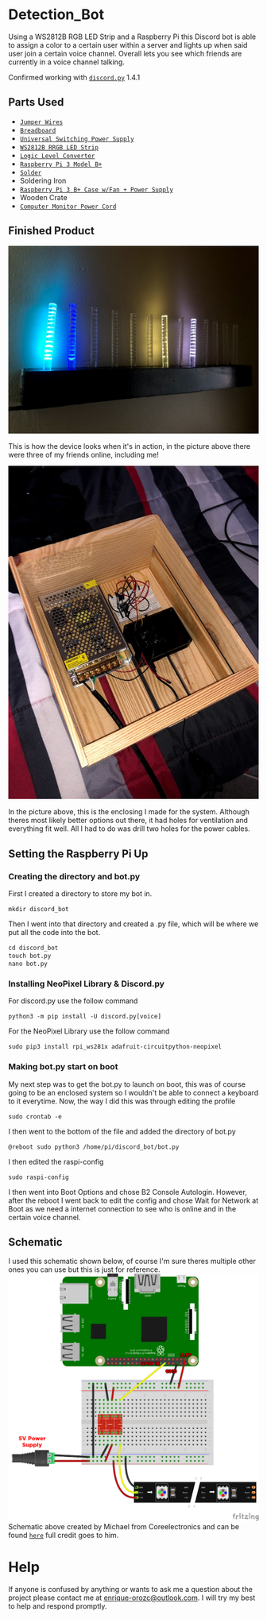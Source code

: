 # Detection_Bot
Using a WS2812B RGB LED Strip and a Raspberry Pi this Discord bot is able to assign a color to a certain user within a server and lights up when said user join a certain voice channel. Overall lets you see which friends are currently in a voice channel talking. 

Confirmed working with [`discord.py`](https://discordpy.readthedocs.io/en/latest/index.html) 1.4.1

## Parts Used
  * [`Jumper Wires`](https://www.amazon.com/gp/product/B01LZF1ZSZ/ref=ppx_yo_dt_b_asin_title_o03_s00?ie=UTF8&psc=1)
  * [`Breadboard`](https://www.amazon.com/gp/product/B01LZF1ZSZ/ref=ppx_yo_dt_b_asin_title_o03_s00?ie=UTF8&psc=1)
  * [`Universal Switching Power Supply`](https://www.amazon.com/gp/product/B074YHN8D1/ref=ppx_yo_dt_b_asin_title_o03_s00?ie=UTF8&psc=1)
  * [`WS2812B RRGB LED Strip`](https://www.amazon.com/gp/product/B01LSF4Q00/ref=ppx_yo_dt_b_asin_title_o03_s00?ie=UTF8&psc=1)
  * [`Logic Level Converter`](https://www.amazon.com/gp/product/B07LG646VS/ref=ppx_yo_dt_b_asin_title_o02_s00?ie=UTF8&psc=1)
  * [`Raspberry Pi 3 Model B+`](https://www.amazon.com/ELEMENT-Element14-Raspberry-Pi-Motherboard/dp/B07P4LSDYV/ref=sr_1_3?crid=1PTI6L0WM4B18&dchild=1&keywords=raspberry+pi+3&qid=1597706886&s=electronics&sprefix=ras%2Celectronics%2C180&sr=1-3)
  * [`Solder`](https://www.amazon.com/gp/product/B084RZF23H/ref=ppx_yo_dt_b_asin_title_o03_s00?ie=UTF8&psc=1)
  *  Soldering Iron
  * [`Raspberry Pi 3 B+ Case w/Fan + Power Supply`](https://www.amazon.com/gp/product/B07GKXZH7X/ref=ppx_yo_dt_b_asin_title_o02_s00?ie=UTF8&psc=1)
  * Wooden Crate
  * [`Computer Monitor Power Cord`](https://www.amazon.com/gp/product/B072BYGKZZ/ref=ppx_od_dt_b_asin_title_s00?ie=UTF8&psc=1)
  
## Finished Product

![Device Working](LED_Strip.jpg)

This is how the device looks when it's in action, in the picture above there were three of my friends online, including me!


![Case](Case.jpg)

In the picture above, this is the enclosing I made for the system. Although theres most likely better options out there, it had holes for ventilation and everything fit well. All I had to do was drill two holes for the power cables. 

## Setting the Raspberry Pi Up

### Creating the directory and bot.py
First I created a directory to store my bot in. 

```
mkdir discord_bot
```

Then I went into that directory and created a .py file, which will be where we put all the code into the bot.

```
cd discord_bot
touch bot.py
nano bot.py
```
### Installing NeoPixel Library & Discord.py
For discord.py use the follow command
```
python3 -m pip install -U discord.py[voice]
```
For the NeoPixel Library use the follow command
```
sudo pip3 install rpi_ws281x adafruit-circuitpython-neopixel
```

### Making bot.py start on boot
My next step was to get the bot.py to launch on boot, this was of course going to be an enclosed system so I wouldn't be able to connect a keyboard to it everytime. Now, the way I did this was through editing the profile

```
sudo crontab -e
```
I then went to the bottom of the file and added the directory of bot.py

```
@reboot sudo python3 /home/pi/discord_bot/bot.py
```
I then edited the raspi-config

```
sudo raspi-config
```
I then went into Boot Options and chose B2 Console Autologin. However, after the reboot I went back to edit the config and chose Wait for Network at Boot as we need a internet connection to see who is online and in the certain voice channel. 

## Schematic

I used this schematic shown below, of course I'm sure theres multiple other ones you can use but this is just for reference.
![Schematic](ledschematic.jpg)
Schematic above created by Michael from Coreelectronics and can be found [`here`](https://core-electronics.com.au/tutorials/ws2812-addressable-leds-raspberry-pi-quickstart-guide.html) full credit goes to him. 

# Help
If anyone is confused by anything or wants to ask me a question about the project please contact me at enrique-orozc@outlook.com. I will try my best to help and respond promptly.
